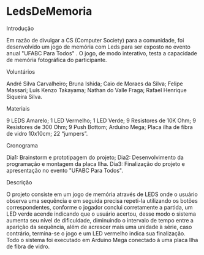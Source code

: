 # LedsDeMemoria


Introdução

Em razão de divulgar a CS (Computer Society) para a comunidade, foi desenvolvido um jogo de memória com Leds para ser exposto no evento anual "UFABC Para Todos" . O jogo, de modo interativo, testa a capacidade de memória fotográfica do participante.


Voluntários

André Silva Carvalheiro;
Bruna Ishida;
Caio de Moraes da Silva;
Felipe Massari;
Luís Kenzo Takayama;
Nathan do Valle Fraga;
Rafael Henrique Siqueira Silva.


Materiais

9 LEDS Amarelo;
1 LED Vermelho;
1 LED Verde;
9 Resistores de 10K Ohm;
9 Resistores de 300 Ohm;
9 Push Bottom;
Arduíno Mega;
Placa ilha  de fibra de vidro 10x10cm;
22 “jumpers”.


Cronograma

Dia1: Brainstorm e prototipagem do projeto;
Dia2: Desenvolvimento da programação e montagem da placa Ilha.
Dia3: Finalização do projeto e apresentação no evento "UFABC Para Todos".


Descrição

O projeto consiste em um jogo de memória através de LEDS onde o usuário observa uma sequência e em seguida precisa repeti-la utilizando os botões correspondentes, conforme o jogador conclui corretamente a partida, um LED verde acende indicando que o usuário acertou, desse modo o sistema aumenta seu nível de dificuldade, diminuindo o intervalo de tempo entre a aparição da sequência, além de acrescer mais uma unidade à série, caso contrário, termina-se o jogo e um LED vermelho indica sua finalização. Todo o sistema foi executado em Arduino Mega conectado à uma placa Ilha de fibra de vidro.
